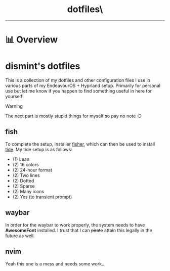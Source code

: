 <div align="center">
  
# dotfiles\

</div>

---

# 📊 Overview


# dismint's dotfiles

This is a collection of my dotfiles and other configuration files I use in various parts of my EndeavourOS + Hyprland setup. Primarily for personal use but let me know if you happen to find something useful in here for yourself!

> [!WARNING]
The next part is mostly stupid things for myself so pay no note :D

## fish 

To complete the setup, installer [fisher](https://github.com/jorgebucaran/fisher), which can then be used to install [tide](https://github.com/IlanCosman/tide). My tide setup is as follows:

- (1) Lean
- (2) 16 colors
- (2) 24-hour format
- (2) Two lines
- (2) Dotted
- (2) Sparse
- (2) Many icons
- (2) Yes (to transient prompt)

## waybar

In order for the waybar to work properly, the system needs to have **AwesomeFont** installed. I trust that I can ~~pirate~~ attain this legally in the future as well.

## nvim

Yeah this one is a mess and needs some work...
